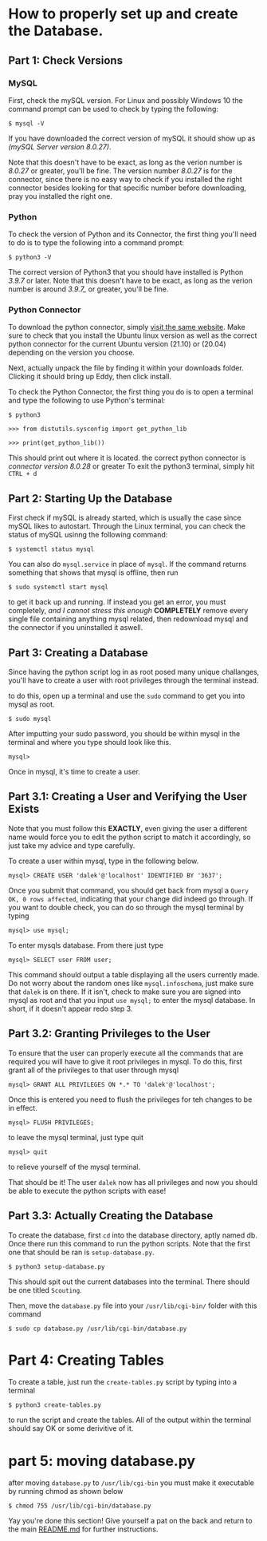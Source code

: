 # How to properly set up and create the Database.

## Part 1: Check Versions

### **MySQL**

First, check the mySQL version. For Linux and possibly Windows 10 the command prompt can be used to check by typing the following:

```
$ mysql -V
```

If you have downloaded the correct version of mySQL it should show up as  *(mySQL Server version _8.0.27_)*. 

Note that this doesn't have to be exact, as long as the verion number is *_8.0.27_* or greater, you'll be fine.
The version number *_8.0.27_* is for the connector, since there is no easy way to check if you installed the right connector besides looking for that specific number before downloading, pray you installed the right one.

### **Python**

To check the version of Python and its Connector, the first thing you'll need to do is to type the following into a command prompt:

```
$ python3 -V
```

The correct version of Python3 that you should have installed is Python *_3.9.7_* or later. Note that this doesn't have to be exact, as long as the verion number is around *3.9.7_* or greater, you'll be fine.

### **Python Connector**

To download the python connector, simply [visit the same website](https://dev.mysql.com/downloads/connector/python/8.0.html). Make sure to check that you install the Ubuntu linux version as well as the correct python connector for the current Ubuntu version (21.10) or (20.04) depending on the version you choose.

Next, actually unpack the file by finding it within your downloads folder. Clicking it should bring up Eddy, then click install.

To check the Python Connector, the first thing you do is to open a terminal and type the following to use Python's terminal:
```
$ python3

>>> from distutils.sysconfig import get_python_lib

>>> print(get_python_lib())
```
This should print out where it is located.
the correct python connector is *connector version _8.0.28_* or greater
To exit the python3 terminal, simply hit `CTRL + d`

## Part 2: Starting Up the Database

First check if mySQL is already started, which is usually the case since mySQL likes to autostart. Through the Linux terminal, you can check the status of mySQL usinng the following command:
```
$ systemctl status mysql
```
You can also do `mysql.service` in place of `mysql`.
If the command returns something that shows that mysql is offline, then run
```
$ sudo systemctl start mysql
```
to get it back up and running.
If instead you get an error, you must completely, *and I cannot stress this enough* **COMPLETELY** remove every single file containing anything mysql related, then redownload mysql and the connector if you uninstalled it aswell.
## Part 3: Creating a Database

Since having the python script log in as root posed many unique challanges, you'll have to create a user with root privileges through the terminal instead.

to do this, open up a terminal and use the `sudo` command to get you into mysql as root.
```
$ sudo mysql
```
After imputting your sudo password, you should be within mysql in the terminal and where you type should look like this.
```
mysql>
```
Once in mysql, it's time to create a user.

## Part 3.1: Creating a User and Verifying the User Exists

Note that you must follow this **EXACTLY**, even giving the user a different name would force you to edit the python script to match it accordingly, so just take my advice and type carefully.

To create a user within mysql, type in the following below.
```
mysql> CREATE USER 'dalek'@'localhost' IDENTIFIED BY '3637';
```
Once you submit that command, you should get back from mysql a `Query OK, 0 rows affected`, indicating that your change did indeed go through.
If you want to double check, you can do so through the mysql terminal by typing 
```
mysql> use mysql;
```
To enter mysqls database. From there just type 
```
mysql> SELECT user FROM user;
```
This command should output a table displaying all the users currently made. Do not worry about the random ones like `mysql.infoschema`, just make sure that `dalek` is on there. If it isn't, check to make sure you are signed into mysql as root and that you input `use mysql;` to enter the mysql database.
In short, if it doesn't appear redo step 3.

## Part 3.2: Granting Privileges to the User

To ensure that the user can properly execute all the commands that are required you will have to give it root privileges in mysql.
To do this, first grant all of the privileges to that user through mysql
```
mysql> GRANT ALL PRIVILEGES ON *.* TO 'dalek'@'localhost';
```
Once this is entered you need to flush the privileges for teh changes to be in effect.
```
mysql> FLUSH PRIVILEGES;
```
to leave the mysql terminal, just type quit
```
mysql> quit
```
to relieve yourself of the mysql terminal.

That should be it! The user `dalek` now has all privileges and now you should be able to execute the python scripts with ease!

## Part 3.3: Actually Creating the Database

To create the database, first `cd` into the database directory, aptly named db.
Once there run this command to run the python scripts. Note that the first one that should be ran is `setup-database.py`.
```
$ python3 setup-database.py
```
This should spit out the current databases into the terminal. There should be one titled `Scouting`.

Then, move the `database.py` file into your `/usr/lib/cgi-bin/` folder with this command
```
$ sudo cp database.py /usr/lib/cgi-bin/database.py
```
# Part 4: Creating Tables

To create a table, just run the `create-tables.py` script by typing into a terminal
```
$ python3 create-tables.py 
```
to run the script and create the tables. 
All of the output within the terminal should say OK or some derivitive of it.

# part 5: moving database.py
after moving `database.py` to `/usr/lib/cgi-bin` you must make it executable by running chmod as shown below
```
$ chmod 755 /usr/lib/cgi-bin/database.py
```

Yay you're done this section! Give yourself a pat on the back and return to the main [README.md](https://github.com/FRC-3637-Daleks/Scouting-App-Remastered-2022#readme) for further instructions.